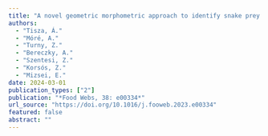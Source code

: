 ```yaml
---
title: "A novel geometric morphometric approach to identify snake prey vertebrae from raptor bird nests and pellets: a case study on the predation of an endangered viper"
authors:
  - "Tisza, Á."
  - "Móré, A."
  - "Turny, Z."
  - "Bereczky, A."
  - "Szentesi, Z."
  - "Korsós, Z."
  - "Mizsei, E."
date: 2024-03-01
publication_types: ["2"]
publication: "*Food Webs, 38: e00334*"
url_source: "https://doi.org/10.1016/j.fooweb.2023.e00334"
featured: false
abstract: ""
---
```

